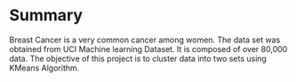 # Summary
Breast Cancer is a very common cancer among women. The data set was obtained from UCI Machine learning Dataset. It is composed of over 80,000 data. The objective of this project is to cluster data into two sets using KMeans Algorithm.
